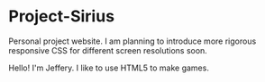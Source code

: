 # Project-Sirius
Personal project website. I am planning to introduce more rigorous responsive CSS for different screen resolutions soon.

Hello! I'm Jeffery. I like to use HTML5 to make games.
